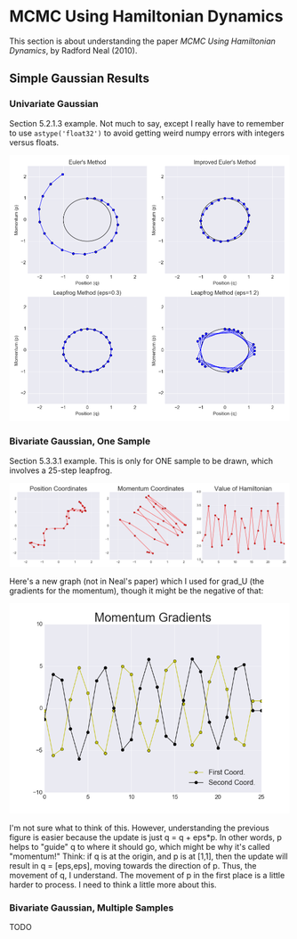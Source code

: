 # MCMC Using Hamiltonian Dynamics

This section is about understanding the paper *MCMC Using Hamiltonian Dynamics*, by Radford Neal (2010).

## Simple Gaussian Results

### Univariate Gaussian

Section 5.2.1.3 example. Not much to say, except I really have to remember to use `astype('float32')` to avoid getting weird numpy errors with integers versus floats.

![simple_gaussians](draft_figures/univariate_gaussians.png?raw=true)

### Bivariate Gaussian, One Sample

Section 5.3.3.1 example. This is only for ONE sample to be drawn, which involves a 25-step leapfrog.

![bivariate_gaussian_1](draft_figures/bivariate_gaussians_one_sample.png?raw=true)

Here's a new graph (not in Neal's paper) which I used for grad_U (the gradients for the momentum), though it might be the negative of that:

![bivariate_gaussian_2](draft_figures/bivariate_gaussians_gradients.png?raw=true)

I'm not sure what to think of this. However, understanding the previous figure is easier because the update is just q = q + eps\*p. In other words, p helps to "guide" q to where it should go, which might be why it's called "momentum!" Think: if q is at the origin, and p is at [1,1], then the update will result in q = [eps,eps], moving towards the direction of p. Thus, the movement of q, I understand. The movement of p in the first place is a little harder to process. I need to think a little more about this.

### Bivariate Gaussian, Multiple Samples

TODO
